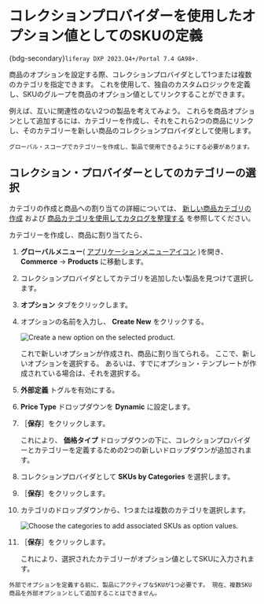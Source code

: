 # コレクションプロバイダーを使用したオプション値としてのSKUの定義

{bdg-secondary}`liferay DXP 2023.Q4+/Portal 7.4 GA98+.`

商品のオプションを設定する際、コレクションプロバイダとして1つまたは複数のカテゴリを指定できます。 これを使用して、独自のカスタムロジックを定義し、SKUのグループを商品のオプション値としてリンクすることができます。

例えば、互いに関連性のない2つの製品を考えてみよう。 これらを商品オプションとして追加するには、カテゴリーを作成し、それをこれら2つの商品にリンクし、そのカテゴリーを新しい商品のコレクションプロバイダとして使用します。

```{note}
グローバル・スコープでカテゴリーを作成し、製品で使用できるようにする必要があります。
```

## コレクション・プロバイダーとしてのカテゴリーの選択

カテゴリの作成と商品への割り当ての詳細については、 [新しい商品カテゴリの作成](https://learn.liferay.com/w/commerce/product-management/creating-and-managing-products/products/creating-a-new-product-category) および [商品カテゴリを使用してカタログを整理する](https://learn.liferay.com/w/commerce/product-management/creating-and-managing-products/products/organizing-your-catalog-with-product-categories) を参照してください。

カテゴリーを作成し、商品に割り当てたら、

1. **グローバルメニュー**( [アプリケーションメニューアイコン](../../../images/icon-applications-menu.png) )を開き、 **Commerce** &rarr; **Products** に移動します。

1. コレクションプロバイダとしてカテゴリを追加したい製品を見つけて選択します。

1. **オプション** タブをクリックします。

1. オプションの名前を入力し、 **Create New** をクリックする。

   ![Create a new option on the selected product.](./defining-skus-as-option-values-using-a-collection-provider/images/01.png)

   これで新しいオプションが作成され、商品に割り当てられる。 ここで、新しいオプションを選択する。 あるいは、すでにオプション・テンプレートが作成されている場合は、それを選択する。

1. **外部定義** トグルを有効にする。

1. **Price Type** ドロップダウンを **Dynamic** に設定します。

1. ［**保存**］をクリックします。

   これにより、 **価格タイプ** ドロップダウンの下に、コレクションプロバイダーとカテゴリーを定義するための2つの新しいドロップダウンが追加されます。

1. コレクションプロバイダとして **SKUs by Categories** を選択します。

1. ［**保存**］をクリックします。

1. カテゴリのドロップダウンから、1つまたは複数のカテゴリを選択します。

    ![Choose the categories to add associated SKUs as option values.](./defining-skus-as-option-values-using-a-collection-provider/images/02.png)

1. ［**保存**］をクリックします。

    これにより、選択されたカテゴリーがオプション値としてSKUに入力されます。

```{important}
外部でオプションを定義する前に、製品にアクティブなSKUが1つ必要です。 現在、複数SKU商品を外部オプションとして追加することはできません。
```
